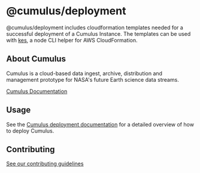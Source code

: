 # @cumulus/deployment

@cumulus/deployment includes cloudformation templates needed for a successful deployment of a Cumulus Instance. The templates can be used with [kes](https://github.com/developmentseed/kes), a node CLI helper for AWS CloudFormation.

## About Cumulus

Cumulus is a cloud-based data ingest, archive, distribution and management prototype for NASA's future Earth science data streams.

[Cumulus Documentation](https://nasa.github.io/cumulus)

## Usage

See the [Cumulus deployment documentation](https://nasa.github.io/cumulus/docs/deployment/deployment-readme) for a detailed overview of how to deploy Cumulus.

## Contributing

[See our contributing guidelines](https://github.com/nasa/cumulus/blob/master/CONTRIBUTING.md)

